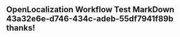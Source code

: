 <properties
ms.topic="hero-topic"
ms.test1="hero-topic"
ms.test2="test"/>


## OpenLocalization Workflow Test MarkDown 43a32e6e-d746-434c-adeb-55df7941f89b thanks!



<!--HONumber=Aug16_HO1-->


